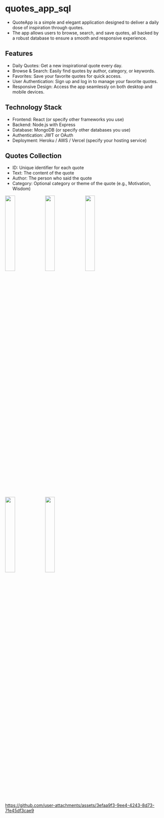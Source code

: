 # quotes_app_sql

- QuoteApp is a simple and elegant application designed to deliver a daily dose of inspiration through quotes.
- The app allows users to browse, search, and save quotes, all backed by a robust database to ensure a smooth and responsive experience.

## Features
- Daily Quotes: Get a new inspirational quote every day.
- Browse & Search: Easily find quotes by author, category, or keywords.
- Favorites: Save your favorite quotes for quick access.
- User Authentication: Sign up and log in to manage your favorite quotes.
- Responsive Design: Access the app seamlessly on both desktop and mobile devices.

## Technology Stack
- Frontend: React (or specify other frameworks you use)
- Backend: Node.js with Express
- Database: MongoDB (or specify other databases you use)
- Authentication: JWT or OAuth
- Deployment: Heroku / AWS / Vercel (specify your hosting service)

## Quotes Collection

- ID: Unique identifier for each quote
- Text: The content of the quote
- Author: The person who said the quote
- Category: Optional category or theme of the quote (e.g., Motivation, Wisdom)

<p>
  <img src ="https://github.com/user-attachments/assets/d60252db-f597-43f5-bfac-eae835419837" height = 25% width = 25%>
   <img src ="https://github.com/user-attachments/assets/c5bed126-7ab3-492b-858a-536cd13bb904" height = 25% width = 25%>
   <img src ="https://github.com/user-attachments/assets/1149d238-8347-4915-becc-343ec4ac9cee" height = 25% width = 25%>
   <img src ="https://github.com/user-attachments/assets/22cbd6a4-ecfc-45de-8b7a-4b32a2cbd97d" height = 25% width = 25%>
   <img src ="https://github.com/user-attachments/assets/48539e42-dc9b-42cb-9242-a854556fdb3d" height = 25% width = 25%>
  
</p>


https://github.com/user-attachments/assets/3efaa9f3-9ee4-4243-8d73-7fe45df3cae9



